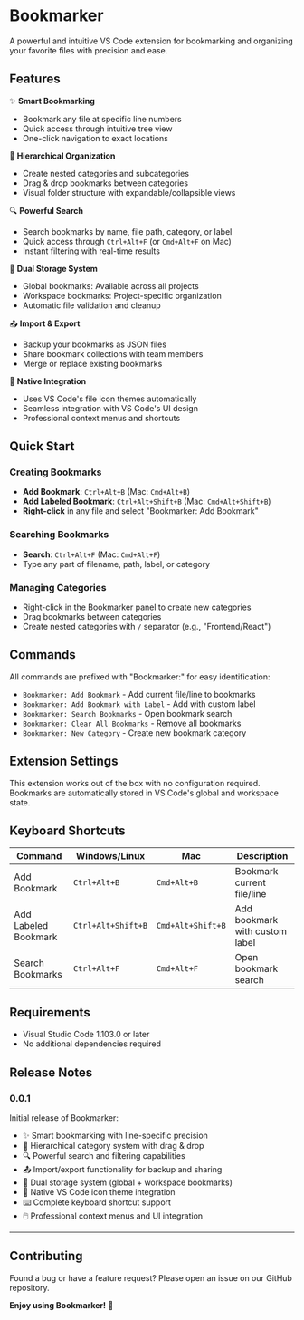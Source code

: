# Bookmarker

A powerful and intuitive VS Code extension for bookmarking and organizing your favorite files with precision and ease.

## Features

✨ **Smart Bookmarking**
- Bookmark any file at specific line numbers
- Quick access through intuitive tree view
- One-click navigation to exact locations

📁 **Hierarchical Organization**
- Create nested categories and subcategories
- Drag & drop bookmarks between categories
- Visual folder structure with expandable/collapsible views

🔍 **Powerful Search**
- Search bookmarks by name, file path, category, or label
- Quick access through `Ctrl+Alt+F` (or `Cmd+Alt+F` on Mac)
- Instant filtering with real-time results

🎯 **Dual Storage System**
- Global bookmarks: Available across all projects
- Workspace bookmarks: Project-specific organization
- Automatic file validation and cleanup

📤 **Import & Export**
- Backup your bookmarks as JSON files
- Share bookmark collections with team members
- Merge or replace existing bookmarks

🎨 **Native Integration**
- Uses VS Code's file icon themes automatically
- Seamless integration with VS Code's UI design
- Professional context menus and shortcuts

## Quick Start

### Creating Bookmarks
- **Add Bookmark**: `Ctrl+Alt+B` (Mac: `Cmd+Alt+B`)
- **Add Labeled Bookmark**: `Ctrl+Alt+Shift+B` (Mac: `Cmd+Alt+Shift+B`)
- **Right-click** in any file and select "Bookmarker: Add Bookmark"

### Searching Bookmarks
- **Search**: `Ctrl+Alt+F` (Mac: `Cmd+Alt+F`)
- Type any part of filename, path, label, or category

### Managing Categories
- Right-click in the Bookmarker panel to create new categories
- Drag bookmarks between categories
- Create nested categories with `/` separator (e.g., "Frontend/React")

## Commands

All commands are prefixed with "Bookmarker:" for easy identification:

- `Bookmarker: Add Bookmark` - Add current file/line to bookmarks
- `Bookmarker: Add Bookmark with Label` - Add with custom label
- `Bookmarker: Search Bookmarks` - Open bookmark search
- `Bookmarker: Clear All Bookmarks` - Remove all bookmarks
- `Bookmarker: New Category` - Create new bookmark category

## Extension Settings

This extension works out of the box with no configuration required. Bookmarks are automatically stored in VS Code's global and workspace state.

## Keyboard Shortcuts

| Command | Windows/Linux | Mac | Description |
|---------|---------------|-----|-------------|
| Add Bookmark | `Ctrl+Alt+B` | `Cmd+Alt+B` | Bookmark current file/line |
| Add Labeled Bookmark | `Ctrl+Alt+Shift+B` | `Cmd+Alt+Shift+B` | Add bookmark with custom label |
| Search Bookmarks | `Ctrl+Alt+F` | `Cmd+Alt+F` | Open bookmark search |

## Requirements

- Visual Studio Code 1.103.0 or later
- No additional dependencies required

## Release Notes

### 0.0.1

Initial release of Bookmarker:
- ✨ Smart bookmarking with line-specific precision
- 📁 Hierarchical category system with drag & drop
- 🔍 Powerful search and filtering capabilities  
- 📤 Import/export functionality for backup and sharing
- 🎯 Dual storage system (global + workspace bookmarks)
- 🎨 Native VS Code icon theme integration
- ⌨️ Complete keyboard shortcut support
- 🖱️ Professional context menus and UI integration

---

## Contributing

Found a bug or have a feature request? Please open an issue on our GitHub repository.

**Enjoy using Bookmarker!** 🎉
